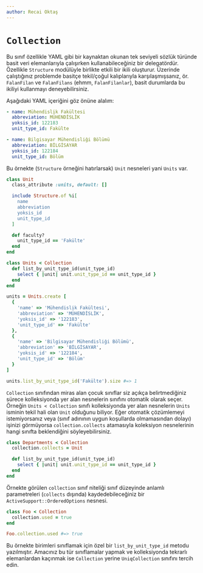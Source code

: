 ```yaml
---
author: Recai Oktaş
---
```


`Collection`
============

Bu sınıf özellikle YAML gibi bir kaynaktan okunan tek seviyeli sözlük türünde
basit veri elemanlarıyla çalışırken kullanabileceğiniz bir delegatördür.
Özellikle `Structure` modülüyle birlikte etkili bir ikili oluşturur.  Üzerinde
çalıştığınız problemde basitçe tekil/çoğul kalıplarıyla karşılaşmışsanız, ör.
`FalanFilan` ve `FalanFilans` (ehmm, `FalanFilanlar`), basit durumlarda bu
ikiliyi kullanmayı deneyebilirsiniz.

Aşağıdaki YAML içeriğini göz önüne alalım:

```yaml
- name: Mühendislik Fakültesi
  abbreviation: MÜHENDİSLİK
  yoksis_id: 122183
  unit_type_id: Fakülte

- name: Bilgisayar Mühendisliği Bölümü
  abbreviation: BİLGİSAYAR
  yoksis_id: 122184
  unit_type_id: Bölüm
```

Bu örnekte (`Structure` örneğini hatırlarsak) `Unit` nesneleri yani
`Units` var.

```ruby
class Unit
  class_attribute :units, default: []

  include Structure.of %i[
    name
    abbreviation
    yoksis_id
    unit_type_id
  ]

  def faculty?
    unit_type_id == 'Fakülte'
  end
end

class Units < Collection
  def list_by_unit_type_id(unit_type_id)
    select { |unit| unit.unit_type_id == unit_type_id }
  end
end

units = Units.create [
  {
    'name' => 'Mühendislik Fakültesi',
    'abbreviation' => 'MÜHENDİSLİK',
    'yoksis_id' => '122183',
    'unit_type_id' => 'Fakülte'
  },
  {
    'name' => 'Bilgisayar Mühendisliği Bölümü',
    'abbreviation' => 'BİLGİSAYAR',
    'yoksis_id' => '122184',
    'unit_type_id' => 'Bölüm'
  }
]

units.list_by_unit_type_id('Fakülte').size #=> 1
```

`Collection` sınıfından miras alan çocuk sınıflar siz açıkça belirtmediğiniz
sürece kolleksiyonda yer alan nesnelerin sınıfını otomatik olarak seçer.
Örneğin `Units < Collection` sınıfı kolleksiyonda yer alan nesnelerin `Units`
isminin tekil hali olan `Unit` olduğunu biliyor.  Eğer otomatik çözümlemeyi
istemiyorsanız veya (sınıf adınının uygun koşullarda olmamasından dolayı)
işinizi görmüyorsa `collection.collects` atamasıyla koleksiyon nesnelerinin
hangi sınıfta beklendiğini söyleyebilirsiniz.

```ruby
class Departments < Collection
  collection.collects = Unit

  def list_by_unit_type_id(unit_type_id)
    select { |unit| unit.unit_type_id == unit_type_id }
  end
end
```

Örnekte görülen `collection` sınıf niteliği sınıf düzeyinde anlamlı
parametreleri (`collects` dışında) kaydedebileceğiniz bir
`ActiveSupport::OrderedOptions` nesnesi.

```ruby
class Foo < Collection
  collection.used = true
end

Foo.collection.used #=> true
```

Bu örnekte birimleri sınıflamak için özel bir `list_by_unit_type_id` metodu
yazılmıştır.  Amacınız bu tür sınıflamalar yapmak ve kolleksiyonda tekrarlı
elemanlardan kaçınmak ise `Collection` yerine `UniqCollection` sınıfını tercih
edin.
